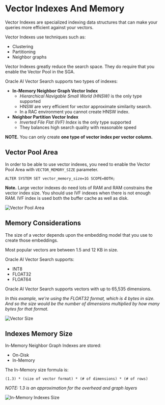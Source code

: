 # Vector Indexes And Memory

Vector Indexes are specialized indexing data structures that can make your queries more efficient against your vectors.

Vector Indexes use techniques such as:
- Clustering
- Partitioning
- Neighbor graphs

Vector Indexes greatly reduce the search space. They do require that you enable the Vector Pool in the SGA.

Oracle AI Vector Search supports two types of indexes:
- **In-Memory Neighbor Graph Vector Index**
    - *Hierarchical Navigable Small World (HNSW)* is the only type supported
    - HNSW are very efficient for vector approximate similarity search.
    - In a RAC environment you cannot create HNSW index.
- **Neighbor Partition Vector Index**
    - *Inverted File Flat (IVF) Index* is the only type supported
    - They balances high search quality with reasonable speed

**NOTE.** You can only create **one type of vector index per vector column.** 

## Vector Pool Area

In order to be able to use vector indexes, you need to enable the Vector Pool Area with ```VECTOR_MEMORY_SIZE``` parameter.

```ALTER SYSTEM SET vector_memory_size=1G SCOPE=BOTH;```

**Note.**    Large vector indexes do need lots of RAM and RAM constrains the vector index size. You should use IVF indexes when there is not enough RAM. IVF index is used both the buffer cache as well as disk.

![Vector Pool Area](../imgs/vector_pool_area.png)

## Memory Considerations

The size of a vector depends upon the embedding model that you use to create those embeddings. 

Most popular vectors are between 1.5 and 12 KB in size.

Oracle AI Vector Search supports:
- INT8
- FLOAT32
- FLOAT64

Oracle AI Vector Search supports vectors with up to 65,535 dimensions.

*In this example, we're using the FLOAT32 format, which is 4 bytes in size. And so the size would be the number of dimensions multiplied by how many bytes for that format.*

![Vector Size](../imgs/vector_size.png)

## Indexes Memory Size

In-Memory Neighbor Graph Indexes are stored:
- On-Disk
- In-Memory

The In-Memory size formula is:

    (1.3) * (size of vector format) * (# of dimensions) * (# of rows)

*NOTE: 1.3 is an approximation for the overhead and graph layers*

![In-Memory Indexes Size](../imgs/indexes_memory_size.png)